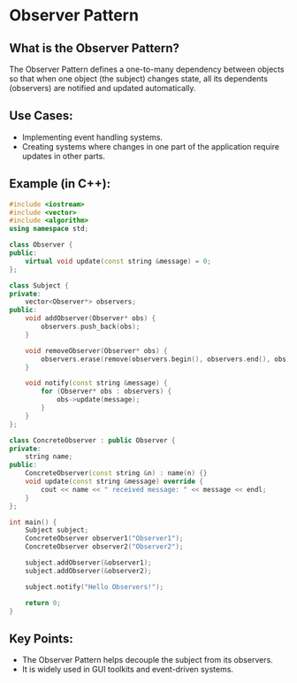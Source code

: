 # Observer Pattern

## What is the Observer Pattern?

The Observer Pattern defines a one-to-many dependency between objects so that when one object (the subject) changes state, all its dependents (observers) are notified and updated automatically.

## Use Cases:
- Implementing event handling systems.
- Creating systems where changes in one part of the application require updates in other parts.

## Example (in C++):

```cpp
#include <iostream>
#include <vector>
#include <algorithm>
using namespace std;

class Observer {
public:
    virtual void update(const string &message) = 0;
};

class Subject {
private:
    vector<Observer*> observers;
public:
    void addObserver(Observer* obs) {
        observers.push_back(obs);
    }

    void removeObserver(Observer* obs) {
        observers.erase(remove(observers.begin(), observers.end(), obs), observers.end());
    }

    void notify(const string &message) {
        for (Observer* obs : observers) {
            obs->update(message);
        }
    }
};

class ConcreteObserver : public Observer {
private:
    string name;
public:
    ConcreteObserver(const string &n) : name(n) {}
    void update(const string &message) override {
        cout << name << " received message: " << message << endl;
    }
};

int main() {
    Subject subject;
    ConcreteObserver observer1("Observer1");
    ConcreteObserver observer2("Observer2");

    subject.addObserver(&observer1);
    subject.addObserver(&observer2);

    subject.notify("Hello Observers!");

    return 0;
}
```

## Key Points:
- The Observer Pattern helps decouple the subject from its observers.
- It is widely used in GUI toolkits and event-driven systems.
```
